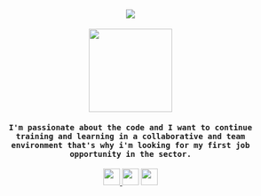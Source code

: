 <h1 align="center">
  <a href="https://git.io/typing-svg">
    <img src="https://readme-typing-svg.herokuapp.com?duration=5013&color=342AB8&center=true&vCenter=true&lines=Hello+World!+I'm+Alejandra+;a+Juuunior+Front-end+Dev;Nice+to+meet+you+">
  </a>
</h1>

<p align="center">
  <img width="150" src="https://media.giphy.com/media/jIgXf4hgbHCeKiXpvt/giphy.gif">
</p>

<h4 align="center"><samp>I'm passionate about the code and I want to continue training and learning in a collaborative and team environment that's why i'm looking for my first job opportunity in the sector.</samp></h4>

<p align="center">
<a href= "https://www.linkedin.com/in/alejandra-diaz-u/"><img src="https://img.icons8.com/linkedin"width="30px"/>
</a>
<a href=href="mailto:francys.diazurribarri@gmail.com"><img src="https://img.icons8.com/gmail"width="30px"/></a>
<a href= "https://twitter.com/alexdiaur"><img src="https://img.icons8.com/twitter" width="30px"/></a>

</p>
